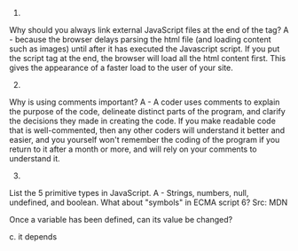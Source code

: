 1.
Why should you always link external JavaScript files at the end of the <body> tag?
A - because the browser delays parsing the html file (and loading content such as images) until after it has executed the Javascript script.  If you put the script tag at the end, the browser will load all the html content first.  This gives the appearance of a faster load to the user of your site.

2.
Why is using comments important?
A - A coder uses comments to explain the purpose of the code, delineate distinct parts of the program, and clarify the decisions they made in creating the code.  If you make readable code that is well-commented, then any other coders will understand it better and easier, and you yourself won't remember the coding of the program if you return to it after a month or more, and will rely on your comments to understand it.

3.
List the 5 primitive types in JavaScript.
A - Strings, numbers, null, undefined, and boolean.  What about "symbols" in ECMA script 6?  Src: MDN

Once a variable has been defined, can its value be changed?

c. it depends
